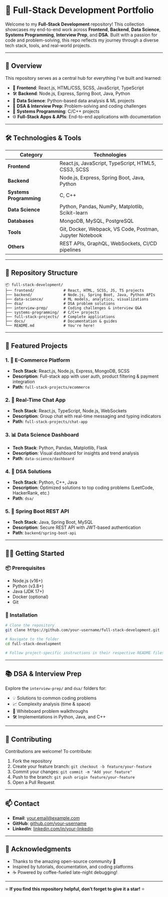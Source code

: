 # 🚀 Full-Stack Development Portfolio

Welcome to my **Full-Stack Development** repository! This collection showcases my end-to-end work across **Frontend**, **Backend**, **Data Science**, **Systems Programming**, **Interview Prep**, and **DSA**. Built with a passion for code and problem-solving, this repo reflects my journey through a diverse tech stack, tools, and real-world projects.

---

## 🌟 Overview

This repository serves as a central hub for everything I’ve built and learned:

- 🎨 **Frontend**: React.js, HTML/CSS, SCSS, JavaScript, TypeScript
- 🛠️ **Backend**: Node.js, Express, Spring Boot, Java, Python
- 🧠 **Data Science**: Python-based data analysis & ML projects
- 🧮 **DSA & Interview Prep**: Problem-solving and coding challenges
- 🧬 **Systems Programming**: C/C++ projects
- 🌐 **Full-Stack Apps & APIs**: End-to-end applications with documentation

---

## 🛠️ Technologies & Tools

| Category                | Technologies                                             |
| ----------------------- | -------------------------------------------------------- |
| **Frontend**            | React.js, JavaScript, TypeScript, HTML5, CSS3, SCSS      |
| **Backend**             | Node.js, Express, Spring Boot, Java, Python              |
| **Systems Programming** | C, C++                                                   |
| **Data Science**        | Python, Pandas, NumPy, Matplotlib, Scikit-learn          |
| **Databases**           | MongoDB, MySQL, PostgreSQL                               |
| **Tools**               | Git, Docker, Webpack, VS Code, Postman, Jupyter Notebook |
| **Others**              | REST APIs, GraphQL, WebSockets, CI/CD pipelines          |

---

## 📁 Repository Structure

```
📦 full-stack-development/
├── frontend/             # React, HTML, SCSS, JS, TS projects
├── backend/              # Node.js, Spring Boot, Java, Python APIs
├── data-science/         # ML models, analytics, visualizations
├── dsa/                  # DSA problem solutions
├── interview-prep/       # Coding challenges & interview Q&A
├── systems-programming/  # C/C++ projects
├── full-stack-projects/  # Complete applications
├── docs/                 # Documentation & guides
└── README.md             # You're here!
```

---

## 🌟 Featured Projects

### 1. 🛒 **E-Commerce Platform**

- **Tech Stack**: React.js, Node.js, Express, MongoDB, SCSS
- **Description**: Full-stack app with user auth, product filtering & payment integration
- **Path**: `full-stack-projects/ecommerce`

### 2. 💬 **Real-Time Chat App**

- **Tech Stack**: React.js, TypeScript, Node.js, WebSockets
- **Description**: Group chat with real-time messaging and typing indicators
- **Path**: `full-stack-projects/chat-app`

### 3. 📊 **Data Science Dashboard**

- **Tech Stack**: Python, Pandas, Matplotlib, Flask
- **Description**: Visual dashboard for insights and trend analysis
- **Path**: `data-science/dashboard`

### 4. 🧮 **DSA Solutions**

- **Tech Stack**: Python, C++, Java
- **Description**: Optimized solutions to top coding problems (LeetCode, HackerRank, etc.)
- **Path**: `dsa/`

### 5. 🔐 **Spring Boot REST API**

- **Tech Stack**: Java, Spring Boot, MySQL
- **Description**: Secure REST API with JWT-based authentication
- **Path**: `backend/spring-boot-api`

---

## 🧑‍💻 Getting Started

### 📦 Prerequisites

- Node.js (v16+)
- Python (v3.8+)
- Java (JDK 17+)
- Docker (optional)
- Git

### 🔧 Installation

```bash
# Clone the repository
git clone https://github.com/your-username/full-stack-development.git

# Navigate to the folder
cd full-stack-development

# Follow project-specific instructions in their respective README files
```

---

## 📚 DSA & Interview Prep

Explore the `interview-prep/` and `dsa/` folders for:

- 💡 Solutions to common coding problems
- 📈 Complexity analysis (time & space)
- 🧠 Whiteboard problem walkthroughs
- 🛠️ Implementations in Python, Java, and C++

---

## 🤝 Contributing

Contributions are welcome! To contribute:

1. Fork the repository
2. Create your feature branch: `git checkout -b feature/your-feature`
3. Commit your changes: `git commit -m "Add your feature"`
4. Push to the branch: `git push origin feature/your-feature`
5. Open a Pull Request

---

## 📫 Contact

- **Email**: [your.email@example.com](mailto:hsangwan2002@gmail.com)
- **GitHub**: [github.com/your-username](https://github.com/harsh-sangwan2002)
- **LinkedIn**: [linkedin.com/in/your-linkedin](https://linkedin.com/in/harsh-sangwan2002)

---

## 🌈 Acknowledgments

- Thanks to the amazing open-source community 🚀
- Inspired by tutorials, documentation, and coding platforms
- ☕ Powered by coffee-fueled late-night debugging!

---

⭐ **If you find this repository helpful, don’t forget to give it a star!** ⭐
